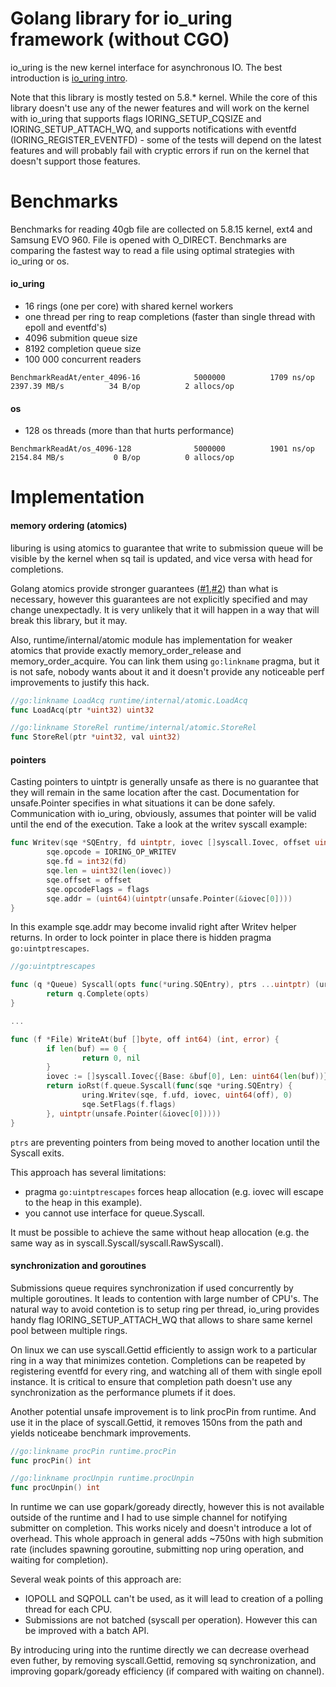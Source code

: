 Golang library for io_uring framework (without CGO)
===

io_uring is the new kernel interface for asynchronous IO. The best introduction is
[io_uring intro](https://kernel.dk/io_uring.pdf).

Note that this library is mostly tested on 5.8.* kernel. While the core of this library
doesn't use any of the newer features and will work on the kernel with io_uring that
supports flags IORING_SETUP_CQSIZE and IORING_SETUP_ATTACH_WQ, and supports notifications with eventfd (IORING_REGISTER_EVENTFD) - some of the tests will depend on the latest features and will probably fail with cryptic errors if run on the kernel that doesn't support those features.

Benchmarks
===

Benchmarks for reading 40gb file are collected on 5.8.15 kernel, ext4 and Samsung EVO 960. File is opened with O_DIRECT. Benchmarks are comparing the fastest way to read a file using optimal strategies with io_uring or os.

#### io_uring

- 16 rings (one per core) with shared kernel workers
- one thread per ring to reap completions (faster than single thread with epoll and eventfd's)
- 4096 submition queue size
- 8192 completion queue size
- 100 000 concurrent readers

```
BenchmarkReadAt/enter_4096-16            5000000          1709 ns/op	2397.39 MB/s          34 B/op          2 allocs/op

```

#### os

- 128 os threads (more than that hurts performance)

```
BenchmarkReadAt/os_4096-128              5000000          1901 ns/op	2154.84 MB/s           0 B/op          0 allocs/op
```

Implementation
===

#### memory ordering (atomics)

liburing is using atomics to guarantee that write to submission queue will be visible by the kernel when sq tail is updated, and vice versa with head for completions.

Golang atomics provide stronger guarantees ([#1](https://github.com/golang/go/issues/32428),[#2](https://github.com/golang/go/issues/35639)) than what is necessary, however this guarantees are not explicitly specified and may change unexpectadly. It is very unlikely that it will happen in a way that will break this library, but it may.

Also, runtime/internal/atomic module has implementation for weaker atomics that provide exactly memory_order_release and memory_order_acquire. You can link them using `go:linkname` pragma, but it is not safe, nobody wants about it and it doesn't provide any noticeable perf improvements to justify this hack.

```go
//go:linkname LoadAcq runtime/internal/atomic.LoadAcq
func LoadAcq(ptr *uint32) uint32

//go:linkname StoreRel runtime/internal/atomic.StoreRel
func StoreRel(ptr *uint32, val uint32)
```

#### pointers

Casting pointers to uintptr is generally unsafe as there is no guarantee that they will remain in the same location after the cast. Documentation for unsafe.Pointer specifies in what situations it can be done safely. Communication with io_uring, obviously, assumes that pointer will be valid until the end of the execution. Take a look at the writev syscall example:

```go
func Writev(sqe *SQEntry, fd uintptr, iovec []syscall.Iovec, offset uint64, flags uint32) {
        sqe.opcode = IORING_OP_WRITEV
        sqe.fd = int32(fd)
        sqe.len = uint32(len(iovec))
        sqe.offset = offset
        sqe.opcodeFlags = flags
        sqe.addr = (uint64)(uintptr(unsafe.Pointer(&iovec[0])))
}
```

In this example sqe.addr may become invalid right after Writev helper returns. In order to lock pointer in place there is hidden pragma `go:uintptrescapes`.

```go
//go:uintptrescapes

func (q *Queue) Syscall(opts func(*uring.SQEntry), ptrs ...uintptr) (uring.CQEntry, error) {
        return q.Complete(opts)
}

...

func (f *File) WriteAt(buf []byte, off int64) (int, error) {
        if len(buf) == 0 {
                return 0, nil
        }
        iovec := []syscall.Iovec{{Base: &buf[0], Len: uint64(len(buf))}}
        return ioRst(f.queue.Syscall(func(sqe *uring.SQEntry) {
                uring.Writev(sqe, f.ufd, iovec, uint64(off), 0)
                sqe.SetFlags(f.flags)
        }, uintptr(unsafe.Pointer(&iovec[0]))))
}
```

`ptrs` are preventing pointers from being moved to another location until the Syscall exits.

This approach has several limitations:

- pragma `go:uintptrescapes` forces heap allocation (e.g. iovec will escape to the heap in this example).
- you cannot use interface for queue.Syscall.

It must be possible to achieve the same without heap allocation (e.g. the same way as in syscall.Syscall/syscall.RawSyscall).

#### synchronization and goroutines

Submissions queue requires synchronization if used concurrently by multiple goroutines. It leads to contention with large number of CPU's. The natural way to avoid contetion is to setup ring per thread, io_uring provides handy flag IORING_SETUP_ATTACH_WQ that allows to share same kernel pool between multiple rings.

On linux we can use syscall.Gettid efficiently to assign work to a particular ring in a way that minimizes contetion. Completions can be reapeted by registering eventfd for every ring, and watching all of them with single epoll instance. It is critical to ensure that completion path doesn't use any synchronization as the performance plumets if it does.

Another potential unsafe improvement is to link procPin from runtime. And use it in the place of syscall.Gettid, it removes 150ns from the path and yields noticeabe benchmark improvements.

```go
//go:linkname procPin runtime.procPin
func procPin() int

//go:linkname procUnpin runtime.procUnpin
func procUnpin() int
```

In runtime we can use gopark/goready directly, however this is not available outside of the runtime and I had to use simple channel for notifying submitter on completion. This works nicely and doesn't introduce a lot of overhead. This whole approach in general adds ~750ns with high submition rate (includes spawning goroutine, submitting nop uring operation, and waiting for completion).

Several weak points of this approach are:

- IOPOLL and SQPOLL can't be used, as it will lead to creation of a polling thread for each CPU.
- Submissions are not batched (syscall per operation).
  However this can be improved with a batch API.

By introducing uring into the runtime directly we can decrease overhead even futher, by removing syscall.Gettid, removing sq synchronization, and improving gopark/goready efficiency (if compared with waiting on channel).
